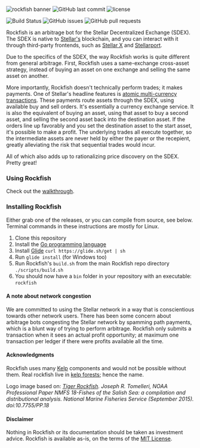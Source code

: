 ![rockfish banner](https://user-images.githubusercontent.com/43561569/52517026-2be8b480-2bfa-11e9-9f95-4379a7010ad1.png)
![GitHub last commit](https://img.shields.io/github/last-commit/Reidmcc/rockfish.svg?style=for-the-badge)
![license](https://img.shields.io/badge/License-MIT-blue.svg?style=for-the-badge&longCache=true)

![Build Status](https://travis-ci.com/Reidmcc/rockfish.svg?branch=master)
![GitHub issues](https://img.shields.io/github/issues/Reidmcc/rockfish.svg?style=flat-square&longCache=true)
![GitHub pull requests](https://img.shields.io/github/issues-pr/Reidmcc/rockfish.svg?style=flat-square&longCache=true)

Rockfish is an arbitrage bot for the Stellar Decentralized Exchange (SDEX). The SDEX is native to [Stellar's](https://www.stellar.org/) blockchain, and you can interact with it through third-party frontends, such as [Stellar X](https://www.stellarx.com/) and [Stellarport](https://stellarport.io/home).

Due to the specifics of the SDEX, the way Rockfish works is quite different from general arbitrage. First, Rockfish uses a same-exchange cross-asset strategy, instead of buying an asset on one exchange and selling the same asset on another.

More importantly, Rockfish doesn't technically perform trades; it makes payments. One of Stellar's headline features is [atomic multi-currency transactions](https://www.stellar.org/how-it-works/stellar-basics/explainers/#Multi-currency_transactions). These payments route assets through the SDEX, using available buy and sell orders. It's essentially a currency exchange service. It is also the equivalent of buying an asset, using that asset to buy a second asset, and selling the second asset back into the destination asset. If the orders line up favorably and you set the destination asset to the start asset, it's possible to make a profit. The underlying trades all execute together, so the intermediate assets are never held by either the payer or the recepient, greatly alleviating the risk that sequential trades would incur.

All of which also adds up to rationalizing price discovery on the SDEX. Pretty great!

### Using Rockfish

Check out the [walkthrough](https://github.com/Reidmcc/rockfish/blob/master/walkthrough.md).

### Installing Rockfish

Either grab one of the releases, or you can compile from source, see below. Terminal commands in these instructions are mostly for Linux.

1. Clone this repository
2. Install the [Go programming language](https://golang.org/)
3. Install [Glide](https://github.com/Masterminds/glide) `curl https://glide.sh/get | sh`
4. Run `glide install` (for Windows too)
5. Run Rockfish's `build.sh` from the main Rockfish repo directory `./scripts/build.sh`
6. You should now have a `bin` folder in your repository with an executable: `rockfish`

#### A note about network congestion

We are committed to using the Stellar network in a way that is conscientious towards other network users. There has been some concern about arbitrage bots congesting the Stellar network by spamming path payments, which is a blunt way of trying to perform arbitrage. Rockfish only submits a transaction when it sees an actual profit opportunity; at maximum one transaction per ledger if there were profits available all the time.

#### Acknowledgments

Rockfish uses many [Kelp](https://github.com/interstellar/kelp) components and would not be possible without them. Real rockfish live in [kelp forests](https://en.wikipedia.org/wiki/Kelp_forest); hence the name.

Logo image based on: _[Tiger Rockfish](https://commons.wikimedia.org/wiki/File:Tiger_rockfish_Joseph_R._Tomelleri.JPG). Joseph R. Tomelleri,  NOAA Professional Paper NMFS 18-Fishes of the Salish Sea: a compilation and distributional analysis. National Marine Fisheries Service (September 2015). doi:10.7755/PP.18_

#### Disclaimer

Nothing in Rockfish or its documentation should be taken as investment advice. Rockfish is available as-is, on the terms of the [MIT License](https://github.com/Reidmcc/rockfish/blob/master/LICENSE).
